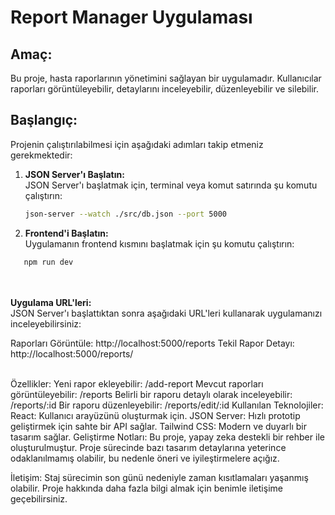 # Report Manager Uygulaması

## Amaç:
Bu proje, hasta raporlarının yönetimini sağlayan bir uygulamadır. Kullanıcılar raporları görüntüleyebilir, detaylarını inceleyebilir, düzenleyebilir ve silebilir.

## Başlangıç:
Projenin çalıştırılabilmesi için aşağıdaki adımları takip etmeniz gerekmektedir:

1. **JSON Server'ı Başlatın:**  
   JSON Server'ı başlatmak için, terminal veya komut satırında şu komutu çalıştırın:
   ```bash
   json-server --watch ./src/db.json --port 5000

2. **Frontend'i Başlatın:**  
Uygulamanın frontend kısmını başlatmak için şu komutu çalıştırın:
```bash
   npm run dev
`````

<br><br>
**Uygulama URL'leri:**
<br>
JSON Server'ı başlattıktan sonra aşağıdaki URL'leri kullanarak uygulamanızı inceleyebilirsiniz:
<br>

Raporları Görüntüle: http://localhost:5000/reports
Tekil Rapor Detayı: http://localhost:5000/reports/

<br>
Özellikler:
Yeni rapor ekleyebilir: /add-report
Mevcut raporları görüntüleyebilir: /reports
Belirli bir raporu detaylı olarak inceleyebilir: /reports/:id
Bir raporu düzenleyebilir: /reports/edit/:id
Kullanılan Teknolojiler:
React: Kullanıcı arayüzünü oluşturmak için.
JSON Server: Hızlı prototip geliştirmek için sahte bir API sağlar.
Tailwind CSS: Modern ve duyarlı bir tasarım sağlar.
Geliştirme Notları:
Bu proje, yapay zeka destekli bir rehber ile oluşturulmuştur. Proje sürecinde bazı tasarım detaylarına yeterince odaklanılmamış olabilir, bu nedenle öneri ve iyileştirmelere açığız.

İletişim:
Staj sürecimin son günü nedeniyle zaman kısıtlamaları yaşanmış olabilir. Proje hakkında daha fazla bilgi almak için benimle iletişime geçebilirsiniz.
